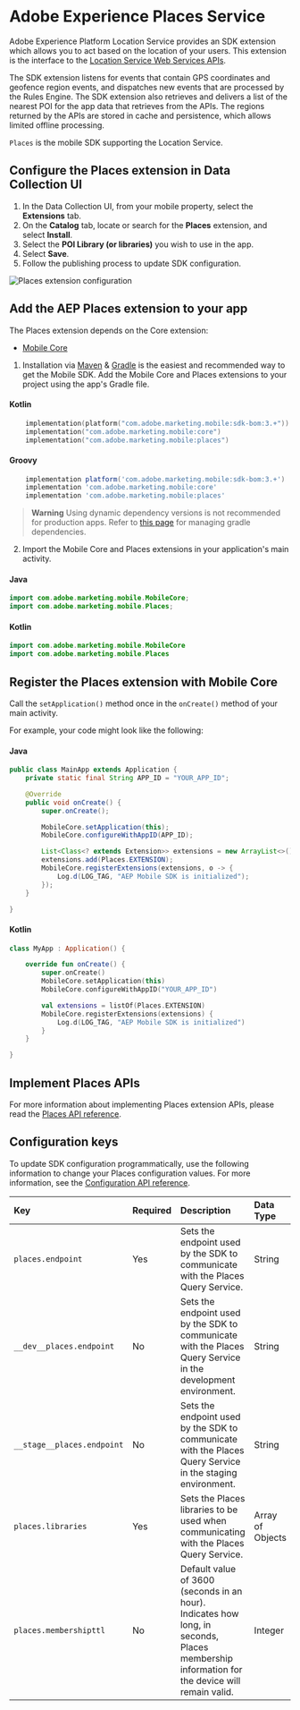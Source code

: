 # Adobe Experience Places Service

Adobe Experience Platform Location Service provides an SDK extension which allows you to act based on the location of your users. This extension is the interface to the [Location Service Web Services APIs](https://experienceleague.adobe.com/docs/places/using/web-service-api/places-web-services.html?lang=en).

The SDK extension listens for events that contain GPS coordinates and geofence region events, and dispatches new events that are processed by the Rules Engine. The SDK extension also retrieves and delivers a list of the nearest POI for the app data that retrieves from the APIs. The regions returned by the APIs are stored in cache and persistence, which allows limited offline processing.

`Places` is the mobile SDK supporting the Location Service.

## Configure the Places extension in Data Collection UI

1. In the Data Collection UI, from your mobile property, select the **Extensions** tab.
2. On the **Catalog** tab, locate or search for the **Places** extension, and select **Install**.
3. Select the **POI Library (or libraries)** you wish to use in the app.
4. Select **Save**.
5. Follow the publishing process to update SDK configuration.

![Places extension configuration](./assets/config.png)

## Add the AEP Places extension to your app

The Places extension depends on the Core extension:
* [Mobile Core](https://github.com/adobe/aepsdk-core-android)

1. Installation via [Maven](https://maven.apache.org/) & [Gradle](https://gradle.org/) is the easiest and recommended way to get the Mobile SDK. Add the Mobile Core and Places extensions to your project using the app's Gradle file.

#### Kotlin

```kotlin
    implementation(platform("com.adobe.marketing.mobile:sdk-bom:3.+"))
    implementation("com.adobe.marketing.mobile:core")
    implementation("com.adobe.marketing.mobile:places")
```

#### Groovy
    
```groovy
    implementation platform('com.adobe.marketing.mobile:sdk-bom:3.+')
    implementation 'com.adobe.marketing.mobile:core'
    implementation 'com.adobe.marketing.mobile:places'
```


> **Warning**
> Using dynamic dependency versions is not recommended for production apps. Refer to [this page](https://github.com/adobe/aepsdk-core-android/blob/main/Documentation/MobileCore/gradle-dependencies.md) for managing gradle dependencies.

2. Import the Mobile Core and Places extensions in your application's main activity.

#### Java

```java
import com.adobe.marketing.mobile.MobileCore;
import com.adobe.marketing.mobile.Places;
```

#### Kotlin

```kotlin
import com.adobe.marketing.mobile.MobileCore
import com.adobe.marketing.mobile.Places
```

## Register the Places extension with Mobile Core

Call the `setApplication()` method once in the `onCreate()` method of your main activity.

For example, your code might look like the following:

#### Java

```java
public class MainApp extends Application {
    private static final String APP_ID = "YOUR_APP_ID";

    @Override
    public void onCreate() {
        super.onCreate();

        MobileCore.setApplication(this);
        MobileCore.configureWithAppID(APP_ID);

        List<Class<? extends Extension>> extensions = new ArrayList<>();
        extensions.add(Places.EXTENSION);
        MobileCore.registerExtensions(extensions, o -> {
            Log.d(LOG_TAG, "AEP Mobile SDK is initialized");
        });
    }

}
```

#### Kotlin

```kotlin
class MyApp : Application() {

    override fun onCreate() {
        super.onCreate()
        MobileCore.setApplication(this)
        MobileCore.configureWithAppID("YOUR_APP_ID")

        val extensions = listOf(Places.EXTENSION)
        MobileCore.registerExtensions(extensions) {
            Log.d(LOG_TAG, "AEP Mobile SDK is initialized")
        }
    }

}
```

## Implement Places APIs

For more information about implementing Places extension APIs, please read the [Places API reference](./api-usage.md).


## Configuration keys

To update SDK configuration programmatically, use the following information to change your Places configuration values. For more information, see the [Configuration API reference](https://github.com/adobe/aepsdk-core-android).

| Key | Required | Description | Data Type |
| :--- | :--- | :--- | :--- |
| `places.endpoint` | Yes | Sets the endpoint used by the SDK to communicate with the Places Query Service. | String |
| `__dev__places.endpoint` | No | Sets the endpoint used by the SDK to communicate with the Places Query Service in the development environment. | String |
| `__stage__places.endpoint` | No | Sets the endpoint used by the SDK to communicate with the Places Query Service in the staging environment. | String |
| `places.libraries` | Yes | Sets the Places libraries to be used when communicating with the Places Query Service. | Array of Objects |
| `places.membershipttl` | No |	Default value of 3600 (seconds in an hour). Indicates how long, in seconds, Places membership information for the device will remain valid. | Integer |